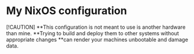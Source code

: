 # My NixOS configuration
[!CAUTION]
**This configuration is not meant to use is another hardware than mine.
**Trying to build and deploy them to other systems without appropriate changes
**can render your machines unbootable and damage data.



